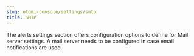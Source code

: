 ```yaml
---
slug: otomi-console/settings/smtp
title: SMTP
---
```


The alerts settings section offers configuration options to define for Mail server settings. A mail server needs to be configured in case email notifications are used.
